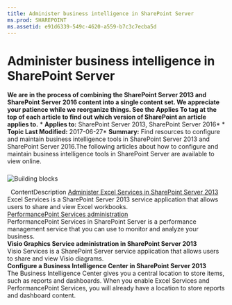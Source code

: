 ```yaml
---
title: Administer business intelligence in SharePoint Server
ms.prod: SHAREPOINT
ms.assetid: e91d6339-549c-4620-a559-b7c3c7ecba5d
---
```



# Administer business intelligence in SharePoint Server
 **We are in the process of combining the SharePoint Server 2013 and SharePoint Server 2016 content into a single content set. We appreciate your patience while we reorganize things. See the Applies To tag at the top of each article to find out which version of SharePoint an article applies to.** * **Applies to:** SharePoint Server 2013, SharePoint Server 2016*  * **Topic Last Modified:** 2017-06-27* **Summary:** Find resources to configure and maintain business intelligence tools in SharePoint Server 2013 and SharePoint Server 2016.The following articles about how to configure and maintain business intelligence tools in SharePoint Server are available to view online.
### 


  
    
    
![Building blocks](images/)
  
    
    
  ContentDescription [Administer Excel Services in SharePoint Server 2013](html/administer-excel-services-in-sharepoint-server-2013.md) <br/> Excel Services is a SharePoint Server 2013 service application that allows users to share and view Excel workbooks.  <br/>  [PerformancePoint Services administration](html/performancepoint-services-administration.md) <br/> PerformancePoint Services in SharePoint Server is a performance management service that you can use to monitor and analyze your business.  <br/> **Visio Graphics Service administration in SharePoint Server 2013** <br/> Visio Services is a SharePoint Server service application that allows users to share and view Visio diagrams.  <br/> **Configure a Business Intelligence Center in SharePoint Server 2013** <br/> The Business Intelligence Center gives you a central location to store items, such as reports and dashboards. When you enable Excel Services and PerformancePoint Services, you will already have a location to store reports and dashboard content.  <br/> 

